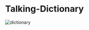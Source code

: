 # Talking-Dictionary

![dictionary](https://user-images.githubusercontent.com/74947287/179158654-175d05bc-ea7e-48ee-bebd-d51f61b6b18f.png)
